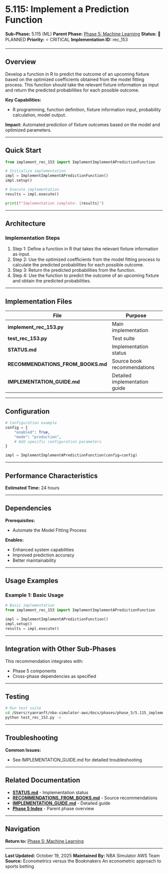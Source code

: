 # 5.115: Implement a Prediction Function

**Sub-Phase:** 5.115 (ML)
**Parent Phase:** [Phase 5: Machine Learning](../PHASE_5_INDEX.md)
**Status:** 🔵 PLANNED
**Priority:** ⭐ CRITICAL
**Implementation ID:** rec_153

---

## Overview

Develop a function in R to predict the outcome of an upcoming fixture based on the optimized coefficients obtained from the model fitting process. This function should take the relevant fixture information as input and return the predicted probabilities for each possible outcome.

**Key Capabilities:**
- R programming, function definition, fixture information input, probability calculation, model output.

**Impact:**
Automated prediction of fixture outcomes based on the model and optimized parameters.

---

## Quick Start

```python
from implement_rec_153 import ImplementImplementAPredictionFunction

# Initialize implementation
impl = ImplementImplementAPredictionFunction()
impl.setup()

# Execute implementation
results = impl.execute()

print(f"Implementation complete: {results}")
```

---

## Architecture

### Implementation Steps

1. Step 1: Define a function in R that takes the relevant fixture information as input.
2. Step 2: Use the optimized coefficients from the model fitting process to calculate the predicted probabilities for each possible outcome.
3. Step 3: Return the predicted probabilities from the function.
4. Step 4: Use the function to predict the outcome of an upcoming fixture and obtain the predicted probabilities.

---

## Implementation Files

| File | Purpose |
|------|---------|
| **implement_rec_153.py** | Main implementation |
| **test_rec_153.py** | Test suite |
| **STATUS.md** | Implementation status |
| **RECOMMENDATIONS_FROM_BOOKS.md** | Source book recommendations |
| **IMPLEMENTATION_GUIDE.md** | Detailed implementation guide |

---

## Configuration

```python
# Configuration example
config = {
    "enabled": True,
    "mode": "production",
    # Add specific configuration parameters
}

impl = ImplementImplementAPredictionFunction(config=config)
```

---

## Performance Characteristics

**Estimated Time:** 24 hours

---

## Dependencies

**Prerequisites:**
- Automate the Model Fitting Process

**Enables:**
- Enhanced system capabilities
- Improved prediction accuracy
- Better maintainability

---

## Usage Examples

### Example 1: Basic Usage

```python
# Basic implementation
from implement_rec_153 import ImplementImplementAPredictionFunction

impl = ImplementImplementAPredictionFunction()
impl.setup()
results = impl.execute()
```

---

## Integration with Other Sub-Phases

This recommendation integrates with:
- Phase 5 components
- Cross-phase dependencies as specified

---

## Testing

```bash
# Run test suite
cd /Users/ryanranft/nba-simulator-aws/docs/phases/phase_5/5.115_implement_a_prediction_function
python test_rec_153.py -v
```

---

## Troubleshooting

**Common Issues:**
- See IMPLEMENTATION_GUIDE.md for detailed troubleshooting

---

## Related Documentation

- **[STATUS.md](STATUS.md)** - Implementation status
- **[RECOMMENDATIONS_FROM_BOOKS.md](RECOMMENDATIONS_FROM_BOOKS.md)** - Source recommendations
- **[IMPLEMENTATION_GUIDE.md](IMPLEMENTATION_GUIDE.md)** - Detailed guide
- **[Phase 5 Index](../PHASE_5_INDEX.md)** - Parent phase overview

---

## Navigation

**Return to:** [Phase 5: Machine Learning](../PHASE_5_INDEX.md)

---

**Last Updated:** October 19, 2025
**Maintained By:** NBA Simulator AWS Team
**Source:** Econometrics versus the Bookmakers An econometric approach to sports betting
